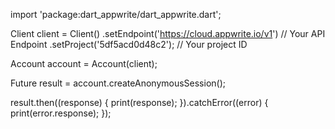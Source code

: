 import 'package:dart_appwrite/dart_appwrite.dart';

Client client = Client()
  .setEndpoint('https://cloud.appwrite.io/v1') // Your API Endpoint
  .setProject('5df5acd0d48c2'); // Your project ID

Account account = Account(client);

Future result = account.createAnonymousSession();

result.then((response) {
  print(response);
}).catchError((error) {
  print(error.response);
});
